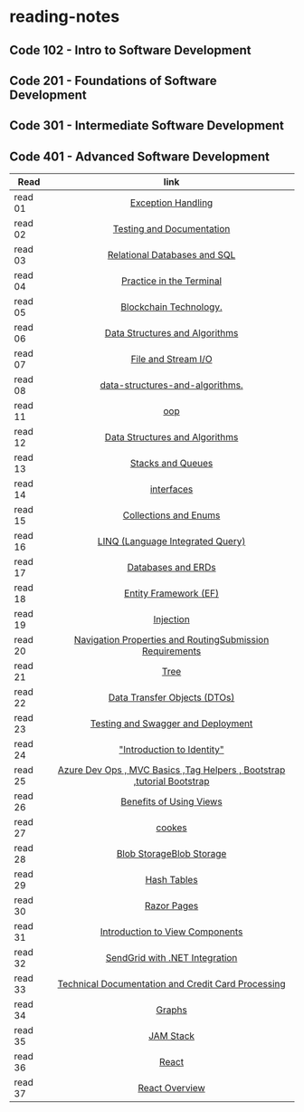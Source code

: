 # reading-notes

## Code 102 - Intro to Software Development

## Code 201 - Foundations of Software Development

## Code 301 - Intermediate Software Development

## Code 401 - Advanced Software Development

| Read|      link     | 
|----------|:-------------:|
| read 01 |  [Exception Handling](https://github.com/ahmadjamalkhater/reading-notes/blob/main/Read%2001.md) 
| read 02 |  [Testing and Documentation](https://github.com/ahmadjamalkhater/reading-notes/blob/main/Read%2002.md)
| read 03 |  [Relational Databases and SQL](https://github.com/ahmadjamalkhater/reading-notes/blob/main/Read%2003.md)
| read 04 |  [Practice in the Terminal](https://github.com/ahmadjamalkhater/reading-notes/blob/main/Read%2004.md)
| read 05 |  [Blockchain Technology.](https://github.com/ahmadjamalkhater/reading-notes/blob/main/Read%2005.md)
| read 06 |  [Data Structures and Algorithms](https://github.com/ahmadjamalkhater/reading-notes/blob/main/Read%2006.md)
| read 07 |  [File and Stream I/O ]()
| read 08 |  [data-structures-and-algorithms. ](https://github.com/ahmadjamalkhater/data-structures-and-algorithms.)
| read 11 |  [oop ](https://github.com/ahmadjamalkhater/reading-notes/blob/main/Read%2011.md)
| read 12 |  [Data Structures and Algorithms ](https://github.com/ahmadjamalkhater/reading-notes/blob/main/Read%2012.md)
| read 13 |  [Stacks and Queues ](https://github.com/ahmadjamalkhater/reading-notes/blob/main/Read%2013.md)
| read 14 |  [interfaces ](https://github.com/ahmadjamalkhater/reading-notes/blob/main/Read%2014.md)
| read 15 |  [Collections and Enums ](https://github.com/ahmadjamalkhater/reading-notes/blob/main/Read%2015.md)
| read 16|  [LINQ (Language Integrated Query)](https://github.com/ahmadjamalkhater/reading-notes/blob/main/Read%2016.md)
| read 17|  [Databases and ERDs](https://github.com/ahmadjamalkhater/reading-notes/blob/main/Read%2017.md)
| read 18 |  [Entity Framework (EF) ](https://github.com/ahmadjamalkhater/reading-notes/blob/main/Read%2018.md)
| read 19 |  [Injection ](https://github.com/ahmadjamalkhater/reading-notes/blob/main/Read%2019.md)
| read 20 |  [Navigation Properties and RoutingSubmission Requirements ](https://github.com/ahmadjamalkhater/reading-notes/blob/main/Read%2020.md)
| read 21 |  [Tree](https://github.com/ahmadjamalkhater/reading-notes/blob/main/Read%2021.md)
| read 22 |  [Data Transfer Objects (DTOs)](https://github.com/ahmadjamalkhater/reading-notes/blob/main/Read%2022.md)
| read 23 |  [Testing and Swagger and Deployment ](https://github.com/ahmadjamalkhater/reading-notes/blob/main/Read%2023.md)
| read 24 |  ["Introduction to Identity" ](https://github.com/ahmadjamalkhater/reading-notes/blob/main/Read%2024.md)
| read 25 |  [Azure Dev Ops , MVC Basics ,Tag Helpers , Bootstrap ,tutorial Bootstrap](https://github.com/ahmadjamalkhater/reading-notes/blob/main/Read%2026.md)
| read 26 |  [Benefits of Using Views ](https://github.com/ahmadjamalkhater/reading-notes/blob/main/Read%2027md)
| read 27 |  [cookes ](https://github.com/ahmadjamalkhater/reading-notes/blob/main/Read%2028.md)
| read 28 |  [Blob StorageBlob Storage ](https://github.com/ahmadjamalkhater/reading-notes/blob/main/Read%2029.md)
| read 29 |  [Hash Tables ](https://github.com/ahmadjamalkhater/reading-notes/blob/main/Read%2030.md)
| read 30 |  [Razor Pages ](https://github.com/ahmadjamalkhater/reading-notes/blob/main/Read%2031.md)
| read 31|  [Introduction to View Components ](https://github.com/ahmadjamalkhater/reading-notes/blob/main/Read%2032.md)
| read 32 |  [SendGrid with .NET Integration](https://github.com/ahmadjamalkhater/reading-notes/blob/main/Read%2033.md)
| read 33 |  [Technical Documentation and Credit Card Processing ](https://github.com/ahmadjamalkhater/reading-notes/blob/main/Read%2034.md)
| read 34|  [Graphs ](https://github.com/ahmadjamalkhater/reading-notes/blob/main/Read%2035.md)
| read 35 |  [JAM Stack ](https://github.com/ahmadjamalkhater/reading-notes/blob/main/Read%2036%20.md)
| read 36 |  [React](https://github.com/ahmadjamalkhater/reading-notes/blob/main/Read%2037.md)
| read 37 |  [React Overview]()